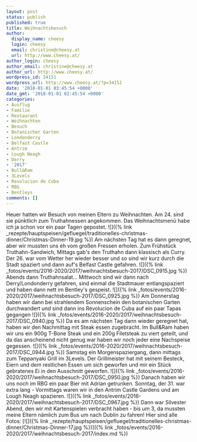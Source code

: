 ```yaml
---
layout: post
status: publish
published: true
title: Weihnachtsbesuch
author:
  display_name: cheesy
  login: cheesy
  email: christine@cheesy.at
  url: http://www.cheesy.at/
author_login: cheesy
author_email: christine@cheesy.at
author_url: http://www.cheesy.at/
wordpress_id: 34151
wordpress_url: http://www.cheesy.at/?p=34151
date: '2018-01-01 03:45:54 +0000'
date_gmt: '2018-01-01 02:45:54 +0000'
categories:
- Ausflug
- Familie
- Restaurant
- Weihnachten
- Besuch
- Botanischer Garten
- Londonderry
- Belfast Castle
- Antrim
- Lough Neagh
- Derry
- '2017'
- Bull&Ram
- 3Levels
- Revolucion de Cuba
- RBG
- Bentleys
comments: []
---
```

Heuer hatten wir Besuch von meinen Eltern zu Weihnachten.
Am 24. sind sie pünktlich zum Truthahnessen angekommen. Das Weihnachtsmenü habe ich ja schon vor ein paar Tagen gepostet.
![]({% link _rezepte/hauptspeisen/gefluegel/traditionelles-christmas-dinner/Christmas-Dinner-19.jpg %})
Am nächsten Tag hat es dann geregnet, aber wir mussten uns eh vom großen Fressen erholen. Zum Frühstück Truthahn-Sandwich, Mittags gab's den Truthahn dann klassisch als Curry.
Der 26. war vom Wetter her wieder besser und so sind wir kurz durch die Stadt spaziert und dann auf's Belfast Castle gefahren.
![]({% link _fotos/events/2016-2020/2017/weihnachtsbesuch-2017/DSC_0915.jpg %})
Abends dann Truthahnsalat...
Mittwoch sind wir dann nach Derry/Londonderry gefahren, sind einmal die Stadtmauer entlangspaziert und haben dann nett im Bentley's gespeist.
![]({% link _fotos/events/2016-2020/2017/weihnachtsbesuch-2017/DSC_0925.jpg %})
Am Donnerstag haben wir dann bei strahlendem Sonnenschein den botanischen Garten durchwandert und sind dann ins Révolucion de Cuba auf ein paar Tapas gegangen
![]({% link _fotos/events/2016-2020/2017/weihnachtsbesuch-2017/DSC_0940.jpg %})
Da es am nächsten Tag dann wieder geregnet hat, haben wir den Nachmittag mit Steak essen zugebracht. Im Bull&Ram haben wir uns ein 900g T-Bone Steak und ein 200g Filetsteak zu viert geteilt, und da das anscheinend nicht genug war haben wir noch jeder eine Nachspeise gegessen.
![]({% link _fotos/events/2016-2020/2017/weihnachtsbesuch-2017/DSC_0944.jpg %})
Samstag ein Morgenspaziergang, dann mittags zum Teppanyaki Grill im 3Levels. Der Grillmeister hat mit seinem Besteck, Eiern und dem restlichen Essen um sich geworfen und mir ein Stück gebratenes Ei in den Ausschnitt geworfen.
![]({% link _fotos/events/2016-2020/2017/weihnachtsbesuch-2017/DSC_0950.jpg %})
Danach haben wir uns noch im RBG ein paar Bier mit Adrian getrunken.
Sonntag, der 31. war extra lang - Vormittags waren wir in den Antrim Castle Gardens und am Lough Neagh spazieren.
![]({% link _fotos/events/2016-2020/2017/weihnachtsbesuch-2017/DSC_0967.jpg %})
Dann war Silvester Abend, den wir mit Kartenspielen verbracht haben - bis um 3, da mussten meine Eltern nämlich zum Bus um nach Dublin zu fahren!
Hier sind alle Fotos:
[![]({% link _rezepte/hauptspeisen/gefluegel/traditionelles-christmas-dinner/Christmas-Dinner-17.jpg %})]({% link _fotos/events/2016-2020/2017/weihnachtsbesuch-2017/index.md %})
